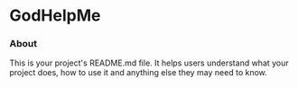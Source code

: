 GodHelpMe
=========

### About

This is your project's README.md file. It helps users understand what your
project does, how to use it and anything else they may need to know.